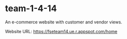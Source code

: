 # team-1-4-14

An e-commerce website with customer and vendor views.

Website URL: https://fseteam14.ue.r.appspot.com/home
